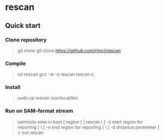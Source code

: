 # rescan

## Quick start
### Clone repository
> git clone git clone https://github.com/rlmcl/rescan

### Compile
> cd rescan
> gcc -w -o rescan rescan.c

### Install
> sudo cp rescan /usr/local/bin

### Run on SAM-format stream
> samtools view in.bam [ region ] | rescan \\ 
>   [ -s start region for reporting ] \\
>   [ -e end region for reporting ] \\
>   [ -d distance parameter ] > out.rescan

